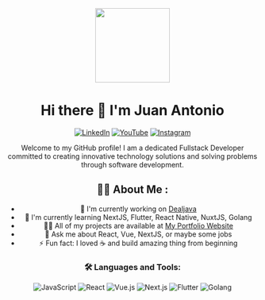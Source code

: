 <div align="center">
  <img src="https://raw.githubusercontent.com/JuanAntonioV/JuanAntonioV/main/assets/coding.png" width="150px"/>
  
  # Hi there 👋 I'm Juan Antonio

  [![LinkedIn](https://img.shields.io/badge/LinkedIn-0077B5?style=for-the-badge&logo=linkedin&logoColor=white)](https://www.linkedin.com/in/juanantonioV)
  [![YouTube](https://img.shields.io/badge/YouTube-FF0000?style=for-the-badge&logo=youtube&logoColor=white)](https://youtube.com/@juanantonioV)
  [![Instagram](https://img.shields.io/badge/Instagram-E4405F?style=for-the-badge&logo=instagram&logoColor=white)](https://instagram.com/ja_atiov)

  Welcome to my GitHub profile! I am a dedicated Fullstack Developer committed to creating innovative technology solutions and solving problems through software development.

  ## 👨‍💻 About Me :

  - 🔭 I'm currently working on [Dealjava](https://dealjava.com)
  - 🌱 I'm currently learning NextJS, Flutter, React Native, NuxtJS, Golang
  - 👨‍💻 All of my projects are available at [My Portfolio Website](https://juanantonio.dev)
  - 💬 Ask me about React, Vue, NextJS, or maybe some jobs
  - ⚡ Fun fact: I loved ☕ and build amazing thing from beginning
  
  ### 🛠️ Languages and Tools:
  
  ![JavaScript](https://img.shields.io/badge/-JavaScript-F7DF1E?style=flat-square&logo=javascript&logoColor=black)
  ![React](https://img.shields.io/badge/-React-61DAFB?style=flat-square&logo=react&logoColor=black)
  ![Vue.js](https://img.shields.io/badge/-Vue.js-4FC08D?style=flat-square&logo=vue.js&logoColor=white)
  ![Next.js](https://img.shields.io/badge/-Next.js-000000?style=flat-square&logo=next.js&logoColor=white)
  ![Flutter](https://img.shields.io/badge/-Flutter-02569B?style=flat-square&logo=flutter&logoColor=white)
  ![Golang](https://img.shields.io/badge/-Golang-00ADD8?style=flat-square&logo=go&logoColor=white)
</div> 

